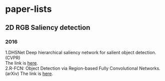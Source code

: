 # paper-lists

## 2D RGB Saliency detection
### 2016
1.DHSNet Deep hierarchical saliency network for salient object detection. (CVPR)  
The link is [here](https://github.com/GuanWenlong/DHSNet-PyTorch).  
2.R-FCN: Object Detection via Region-based Fully Convolutional Networks. (arXiv)
The link is [here](https://github.com/PureDiors/pytorch_RFCN).
